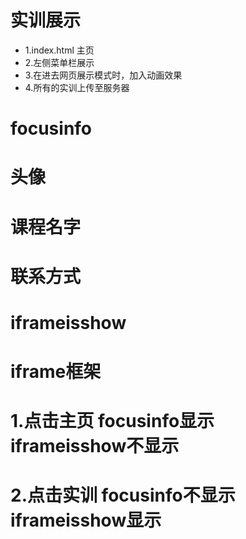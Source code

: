 # 实训展示
- 1.index.html 主页
- 2.左侧菜单栏展示
- 3.在进去网页展示模式时，加入动画效果
- 4.所有的实训上传至服务器

# focusinfo
# 头像
# 课程名字
# 联系方式
# iframeisshow
# iframe框架
# 1.点击主页 focusinfo显示  iframeisshow不显示
# 2.点击实训 focusinfo不显示  iframeisshow显示